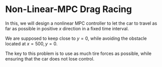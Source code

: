 # Non-Linear-MPC Drag Racing

In this, we will design a nonlinear MPC controller to let the car to travel as far as possible in positive $x$ direction in a fixed time interval. 

We are supposed to keep close to $y = 0$, while avoiding the obstacle located at $x = 500, y = 0$. 

The key to this problem is to use as much tire forces as possible, while ensuring that the car does not lose control. 
